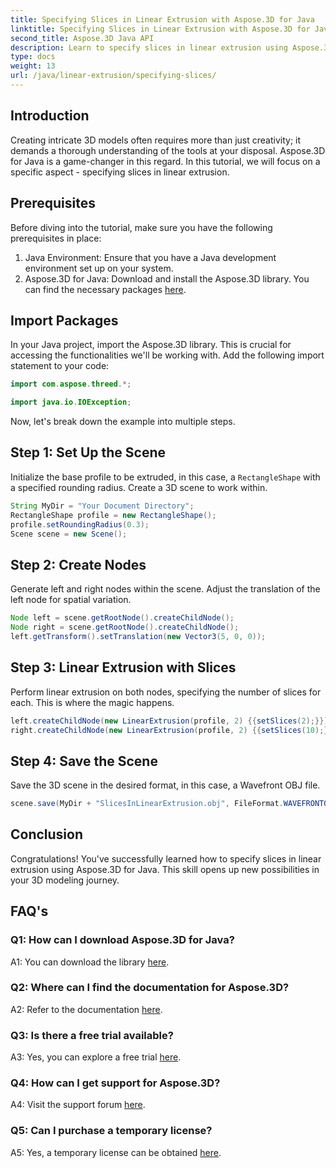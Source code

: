 ```yaml
---
title: Specifying Slices in Linear Extrusion with Aspose.3D for Java
linktitle: Specifying Slices in Linear Extrusion with Aspose.3D for Java
second_title: Aspose.3D Java API
description: Learn to specify slices in linear extrusion using Aspose.3D for Java. Elevate your 3D modeling skills with this step-by-step guide.
type: docs
weight: 13
url: /java/linear-extrusion/specifying-slices/
---
```

## Introduction

Creating intricate 3D models often requires more than just creativity; it demands a thorough understanding of the tools at your disposal. Aspose.3D for Java is a game-changer in this regard. In this tutorial, we will focus on a specific aspect - specifying slices in linear extrusion.

## Prerequisites

Before diving into the tutorial, make sure you have the following prerequisites in place:

1. Java Environment: Ensure that you have a Java development environment set up on your system.
2. Aspose.3D for Java: Download and install the Aspose.3D library. You can find the necessary packages [here](https://releases.aspose.com/3d/java/).

## Import Packages

In your Java project, import the Aspose.3D library. This is crucial for accessing the functionalities we'll be working with. Add the following import statement to your code:

```java
import com.aspose.threed.*;

import java.io.IOException;
```

Now, let's break down the example into multiple steps.

## Step 1: Set Up the Scene

Initialize the base profile to be extruded, in this case, a `RectangleShape` with a specified rounding radius. Create a 3D scene to work within.

```java
String MyDir = "Your Document Directory";
RectangleShape profile = new RectangleShape();
profile.setRoundingRadius(0.3);
Scene scene = new Scene();
```

## Step 2: Create Nodes

Generate left and right nodes within the scene. Adjust the translation of the left node for spatial variation.

```java
Node left = scene.getRootNode().createChildNode();
Node right = scene.getRootNode().createChildNode();
left.getTransform().setTranslation(new Vector3(5, 0, 0));
```

## Step 3: Linear Extrusion with Slices

Perform linear extrusion on both nodes, specifying the number of slices for each. This is where the magic happens.

```java
left.createChildNode(new LinearExtrusion(profile, 2) {{setSlices(2);}});
right.createChildNode(new LinearExtrusion(profile, 2) {{setSlices(10);}});
```

## Step 4: Save the Scene

Save the 3D scene in the desired format, in this case, a Wavefront OBJ file.

```java
scene.save(MyDir + "SlicesInLinearExtrusion.obj", FileFormat.WAVEFRONTOBJ);
```

## Conclusion

Congratulations! You've successfully learned how to specify slices in linear extrusion using Aspose.3D for Java. This skill opens up new possibilities in your 3D modeling journey.

## FAQ's

### Q1: How can I download Aspose.3D for Java?

A1: You can download the library [here](https://releases.aspose.com/3d/java/).

### Q2: Where can I find the documentation for Aspose.3D?

A2: Refer to the documentation [here](https://reference.aspose.com/3d/java/).

### Q3: Is there a free trial available?

A3: Yes, you can explore a free trial [here](https://releases.aspose.com/).

### Q4: How can I get support for Aspose.3D?

A4: Visit the support forum [here](https://forum.aspose.com/c/3d/18).

### Q5: Can I purchase a temporary license?

A5: Yes, a temporary license can be obtained [here](https://purchase.aspose.com/temporary-license/).

